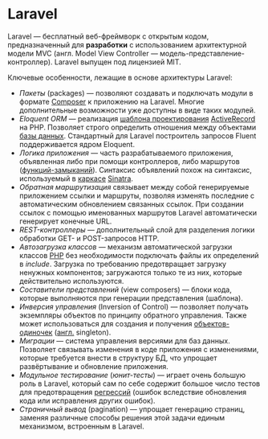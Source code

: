 # Laravel

Laravel — бесплатный веб-фреймворк с открытым кодом, предназначенный для **разработки** с использованием архитектурной модели MVC (англ. Model View Controller — модель-представление-контроллер). Laravel выпущен под лицензией MIT.

Ключевые особенности, лежащие в основе архитектуры Laravel:

- *Пакеты* (packages) — позволяют создавать и подключать модули в формате [Composer](https://ru.wikipedia.org/wiki/Composer) к приложению на Laravel. Многие дополнительные возможности уже доступны в виде таких модулей.
- *Eloquent ORM* — реализация [шаблона проектирования](https://ru.wikipedia.org/wiki/%D0%A8%D0%B0%D0%B1%D0%BB%D0%BE%D0%BD_%D0%BF%D1%80%D0%BE%D0%B5%D0%BA%D1%82%D0%B8%D1%80%D0%BE%D0%B2%D0%B0%D0%BD%D0%B8%D1%8F) [ActiveRecord](https://ru.wikipedia.org/wiki/ActiveRecord) на PHP. Позволяет строго определить отношения между объектами [базы данных](https://ru.wikipedia.org/wiki/%D0%91%D0%B0%D0%B7%D0%B0_%D0%B4%D0%B0%D0%BD%D0%BD%D1%8B%D1%85). Стандартный для Laravel построитель запросов Fluent поддерживается ядром Eloquent.
- *Логика приложения* — часть разрабатываемого приложения, объявленная либо при помощи контроллеров, либо маршрутов ([функций-замыканий](https://ru.wikipedia.org/wiki/%D0%97%D0%B0%D0%BC%D1%8B%D0%BA%D0%B0%D0%BD%D0%B8%D0%B5_(%D0%BF%D1%80%D0%BE%D0%B3%D1%80%D0%B0%D0%BC%D0%BC%D0%B8%D1%80%D0%BE%D0%B2%D0%B0%D0%BD%D0%B8%D0%B5))). Синтаксис объявлений похож на синтаксис, используемый в [каркасе](https://ru.wikipedia.org/wiki/%D0%9F%D1%80%D0%BE%D0%B3%D1%80%D0%B0%D0%BC%D0%BC%D0%BD%D1%8B%D0%B9_%D0%BA%D0%B0%D1%80%D0%BA%D0%B0%D1%81) [Sinatra](https://ru.wikipedia.org/wiki/Sinatra).
- *Обратная маршрутизация* связывает между собой генерируемые приложением ссылки и маршруты, позволяя изменять последние с автоматическим обновлением связанных ссылок. При создании ссылок с помощью именованных маршрутов Laravel автоматически генерирует конечные URL.
- *REST-контроллеры* — дополнительный слой для разделения логики обработки GET- и POST-запросов HTTP.
- *Автозагрузка классов* — механизм автоматической загрузки классов [PHP](https://ru.wikipedia.org/wiki/PHP) без необходимости подключать файлы их определений в *include*. Загрузка по требованию предотвращает загрузку ненужных компонентов; загружаются только те из них, которые действительно используются.
- *Составители представлений* (view composers) — блоки кода, которые выполняются при генерации представления (шаблона).
- *Инверсия управления* (Inversion of Control) — позволяет получать экземпляры объектов по принципу обратного управления. Также может использоваться для создания и получения [объектов-одиночек](https://ru.wikipedia.org/wiki/Singleton) ([англ.](https://ru.wikipedia.org/wiki/%D0%90%D0%BD%D0%B3%D0%BB%D0%B8%D0%B9%D1%81%D0%BA%D0%B8%D0%B9_%D1%8F%D0%B7%D1%8B%D0%BA) singleton).
- *Миграции* — система управления версиями для баз данных. Позволяет связывать изменения в коде приложения с изменениями, которые требуется внести в структуру БД, что упрощает развёртывание и обновление приложения.
- *Модульное тестирование* (*юнит-тесты*) — играет очень большую роль в Laravel, который сам по себе содержит большое число тестов для предотвращения [регрессий](https://ru.wikipedia.org/wiki/%D0%A0%D0%B5%D0%B3%D1%80%D0%B5%D1%81%D1%81%D0%B8%D0%BE%D0%BD%D0%BD%D0%BE%D0%B5_%D1%82%D0%B5%D1%81%D1%82%D0%B8%D1%80%D0%BE%D0%B2%D0%B0%D0%BD%D0%B8%D0%B5) (ошибок вследствие обновления кода или исправления других ошибок).
- *Страничный вывод* (pagination) — упрощает генерацию страниц, заменяя различные способы решения этой задачи единым механизмом, встроенным в Laravel.

